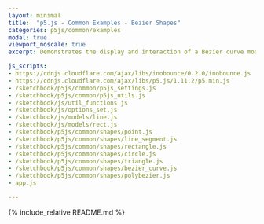 ```yaml
---
layout: minimal
title:  "p5.js - Common Examples - Bezier Shapes"
categories: p5js/common/examples
modal: true
viewport_noscale: true
excerpt: Demonstrates the display and interaction of a Bezier curve modeled as an object, with draggable control points.

js_scripts:
- https://cdnjs.cloudflare.com/ajax/libs/inobounce/0.2.0/inobounce.js
- https://cdnjs.cloudflare.com/ajax/libs/p5.js/1.11.2/p5.min.js
- /sketchbook/p5js/common/p5js_settings.js
- /sketchbook/p5js/common/p5js_utils.js
- /sketchbook/js/util_functions.js
- /sketchbook/js/options_set.js
- /sketchbook/js/models/line.js
- /sketchbook/js/models/rect.js
- /sketchbook/p5js/common/shapes/point.js
- /sketchbook/p5js/common/shapes/line_segment.js
- /sketchbook/p5js/common/shapes/rectangle.js
- /sketchbook/p5js/common/shapes/circle.js
- /sketchbook/p5js/common/shapes/triangle.js
- /sketchbook/p5js/common/shapes/bezier_curve.js
- /sketchbook/p5js/common/shapes/polybezier.js
- app.js

---
```


{% include_relative README.md %}


